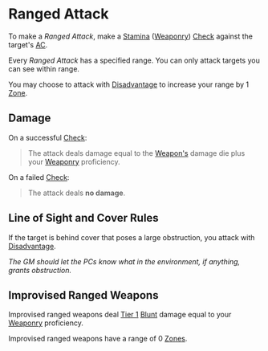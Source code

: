 # Ranged Attack

To make a *Ranged Attack*, make a [Stamina](../../Player%20Characters/Attributes/Stamina.md) ([Weaponry](../../Player%20Characters/Skills/Weaponry.md)) [Check](../Core%20Procedures/Check.md) against the target's [AC](../../Player%20Characters/Derived%20Statistics/Armor%20Class.md).

Every *Ranged Attack* has a specified range. You can only attack targets you can see within range.

You may choose to attack with [Disadvantage](../Die%20Rolling%20Mechanics/Disadvantage.md) to increase your range by 1 [Zone](../Core%20Procedures/Zone.md).

## Damage

On a successful [Check](../Core%20Procedures/Check.md):

>The attack deals damage equal to the [Weapon's](../../Items%20and%20Gear/Weapons/Weapons.md) damage die plus your [Weaponry](../../Player%20Characters/Skills/Weaponry.md) proficiency.

On a failed [Check](../Core%20Procedures/Check.md):

>The attack deals **no damage**.

## Line of Sight and Cover Rules

If the target is behind cover that poses a large obstruction, you attack with [Disadvantage](../Die%20Rolling%20Mechanics/Disadvantage.md).

*The GM should let the PCs know what in the environment, if anything, grants obstruction.*

## Improvised Ranged Weapons

Improvised ranged weapons deal [Tier 1](Damage/Damage%20Tiers/Tier%201.md) [Blunt](Damage/Damage%20Types/Blunt.md) damage equal to your [Weaponry](../../Player%20Characters/Skills/Weaponry.md) proficiency.

Improvised ranged weapons have a range of 0 [Zones](../Core%20Procedures/Zone.md).
